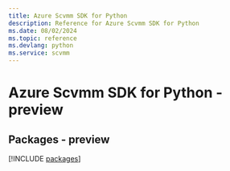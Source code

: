 ```yaml
---
title: Azure Scvmm SDK for Python
description: Reference for Azure Scvmm SDK for Python
ms.date: 08/02/2024
ms.topic: reference
ms.devlang: python
ms.service: scvmm
---
```

# Azure Scvmm SDK for Python - preview
## Packages - preview
[!INCLUDE [packages](scvmm-index.md)]